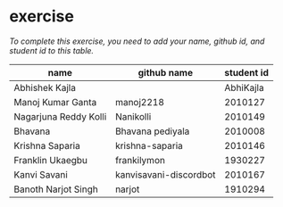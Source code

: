 # exercise
*To complete this exercise, you need to add your name, github id, and student id to this table.*


|name|github name|student id|
|----|-----|----|
|Abhishek Kajla||AbhiKajla| 1930453|
|Manoj Kumar Ganta|manoj2218|2010127|
|Nagarjuna Reddy Kolli|Nanikolli|2010149|
|Bhavana|Bhavana pediyala|2010008|
|Krishna Saparia|krishna-saparia|2010146
|Franklin Ukaegbu|frankilymon|1930227|
|Kanvi Savani|kanvisavani-discordbot|2010167|
|Banoth Narjot Singh|narjot|1910294|
